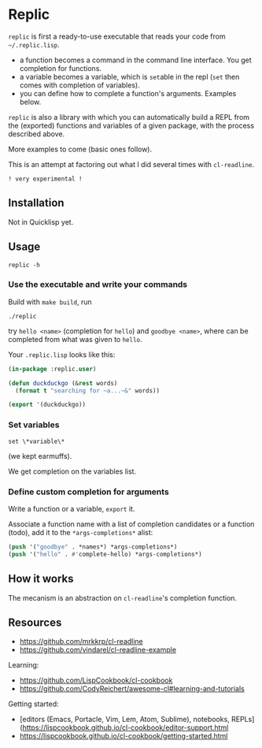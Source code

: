 # Replic

`replic` is first a ready-to-use executable that reads your code from `~/.replic.lisp`.

* a function becomes a command in the command line interface. You get
    completion for functions.
* a variable becomes a variable, which is `set`able in the repl
    (`set` then comes with completion of variables).
* you can define how to complete a function's arguments. Examples below.

`replic` is also a library with which you can automatically build a
REPL from the (exported) functions and variables of a given package,
with the process described above.

More examples to come (basic ones follow).

This is an attempt at factoring out what I did several times with `cl-readline`.

`! very experimental !`


## Installation

Not in Quicklisp yet.

## Usage

    replic -h

### Use the executable and write your commands

Build with `make build`, run

    ./replic

try `hello <name>` (completion for `hello`) and `goodbye <name>`,
where <name> can be completed from what was given to `hello`.

Your `.replic.lisp` looks like this:

~~~lisp
(in-package :replic.user)

(defun duckduckgo (&rest words)
  (format t "searching for ~a...~&" words))

(export '(duckduckgo))
~~~


### Set variables

    set \*variable\*

(we kept earmuffs).

We get completion on the variables list.


### Define custom completion for arguments

Write a function or a variable, `export` it.

Associate a function name with a list of completion candidates or a
function (todo), add it to the `*args-completions*` alist:

~~~lisp
(push '("goodbye" . *names*) *args-completions*)
(push '("hello" . #'complete-hello) *args-completions*)
~~~


## How it works

The mecanism is an abstraction on `cl-readline`'s completion function.


## Resources


* https://github.com/mrkkrp/cl-readline
* https://github.com/vindarel/cl-readline-example

Learning:

* https://github.com/LispCookbook/cl-cookbook
* https://github.com/CodyReichert/awesome-cl#learning-and-tutorials

Getting started:

* [editors (Emacs, Portacle, Vim, Lem, Atom, Sublime), notebooks, REPLs](https://lispcookbook.github.io/cl-cookbook/editor-support.html
* https://lispcookbook.github.io/cl-cookbook/getting-started.html
